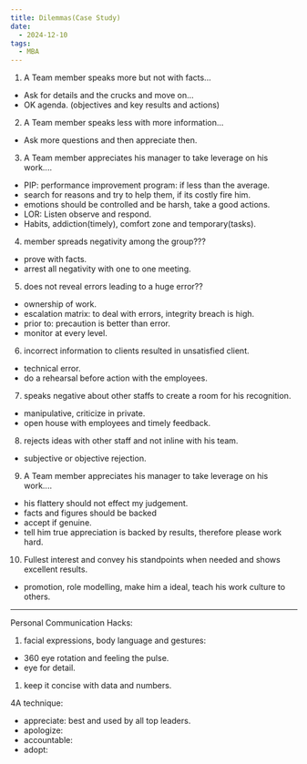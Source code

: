 ```yaml
---
title: Dilemmas(Case Study)
date:
  - 2024-12-10
tags:
  - MBA
---
```

1. A Team member speaks more but not with facts...
-  Ask for details and the crucks and move on...
-  OK agenda. (objectives and key results and actions)

2.  A Team member speaks less with more information...
- Ask more questions and then appreciate then.

3.  A Team member appreciates his manager to take leverage on his work....
- PIP: performance improvement program: if less than the average.
- search for reasons and try to help them, if its costly fire him.
- emotions should be controlled and be harsh, take a good actions.
- LOR: Listen observe and respond.
- Habits, addiction(timely), comfort zone and temporary(tasks).

4. member spreads negativity among the group???
- prove with facts.
- arrest all negativity with one to one meeting.

5. does not reveal errors leading to a huge error??
- ownership of work.
- escalation matrix: to deal with errors, integrity breach is high.
- prior to: precaution is better than error.
- monitor at every level.

6. incorrect information to clients resulted in unsatisfied client.
- technical error.
- do a rehearsal before action with the employees.

7. speaks negative about other staffs to create a room for his recognition.
- manipulative, criticize in private.
- open house with employees and timely feedback.

8. rejects ideas with other staff and not inline with his team.
- subjective or objective rejection.

9. A Team member appreciates his manager to take leverage on his work....
- his flattery should not effect my judgement.
- facts and figures should be backed
- accept if genuine.
- tell him true appreciation is backed by results, therefore please work hard.

10. Fullest interest and convey his standpoints when needed and shows excellent results.
- promotion, role modelling, make him a ideal, teach his work culture to others.

---

Personal Communication Hacks:
1. facial expressions, body language and gestures:
- 360 eye rotation and feeling the pulse.
- eye for detail.
1. keep it concise with data and numbers.

4A technique:
- appreciate: best and used by all top leaders.
- apologize: 
- accountable:
- adopt:
